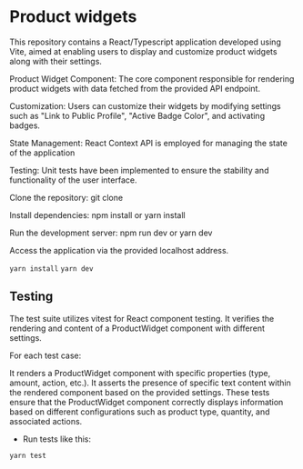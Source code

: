 # Product widgets

This repository contains a React/Typescript application developed using Vite, aimed at enabling users to display and customize product widgets along with their settings.

Product Widget Component: The core component responsible for rendering product widgets with data fetched from the provided API endpoint.

Customization: Users can customize their widgets by modifying settings such as "Link to Public Profile", "Active Badge Color", and activating badges.

State Management: React Context API is employed for managing the state of the application

Testing: Unit tests have been implemented to ensure the stability and functionality of the user interface.


Clone the repository: git clone <repository-url>

Install dependencies: npm install or yarn install

Run the development server: npm run dev or yarn dev

Access the application via the provided localhost address.

```yarn install```
```yarn dev```


## Testing

The test suite utilizes vitest for React component testing. It verifies the rendering and content of a ProductWidget component with different settings.

For each test case:

It renders a ProductWidget component with specific properties (type, amount, action, etc.).
It asserts the presence of specific text content within the rendered component based on the provided settings.
These tests ensure that the ProductWidget component correctly displays information based on different configurations such as product type, quantity, and associated actions.

- Run tests like this:

```
yarn test
```

